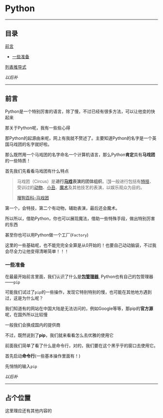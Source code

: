 # Python



---

## 目录



[前言](##前言)

- [一些准备](###一些准备)



[列表推导式](./list.html)





*以后补*

---

## 前言



Python是一个特别厉害的语言，除了慢，不过已经有很多方法，可以让他变的快起来

那关于Python呢，我有一些些心得



那Python的起源由来呢，网上有我就不赘述了。主要知道Python的名字是一个英国马戏团的名字就好啦。

那么既然用一个马戏团的名字命名一个计算机语言，那么Python**肯定**具有**马戏团**的一些特质！

首先我们先看看马戏团有什么特点

> 马戏团（Circus）是**进行[马戏](https://baike.sogou.com/lemma/ShowInnerLink.htm?lemmaId=416558)表演的团体组织**。[[1\]](https://baike.sogou.com/v5205667.htm?fromTitle=马戏团#quote1)一般进行包括有[特技](https://baike.sogou.com/lemma/ShowInnerLink.htm?lemmaId=7551140)、受训过的[动物](https://baike.sogou.com/lemma/ShowInnerLink.htm?lemmaId=58319)、[小丑](https://baike.sogou.com/lemma/ShowInnerLink.htm?lemmaId=101490346)、[魔术](https://baike.sogou.com/lemma/ShowInnerLink.htm?lemmaId=64142)及其他技艺的表演，以娱乐观众为目的。
>
> [搜狗百科-马戏团](https://baike.sogou.com/v5205667.htm?fromTitle=%E9%A9%AC%E6%88%8F%E5%9B%A2)

第一个，会特技，第二个有动物，辅助表演，最后还会魔术。

所以所以，借助Python，你也可以展现魔法，借助一些特殊手段，做出特别厉害的东西

甚至你也可以用Python做一个工厂(```Factory```)



这里的一些基础呢，也不能完完全全算是从0开始的！也要自己动动脑袋，不过我会尽全力让他变得清晰简单！！！



### 一些准备



在最最开始前言里面，我们认识了什么是[**包管理器**](../README.html###一些会遇到的词), Python也有自己的包管理器——```pip```

可能我们试过了```pip```的一些操作，发现它特别特别的慢，也可能在其他地方遇到过，这是为什么呢？



我们知道有的网站在中国大陆是无法访问的，例如Google等等，那pip的**官方源**呢，在国外所以比较慢

一般我们会换成国内的提供商

不过，既然说到了**pip**，我们就来看看怎么去优雅的使用它

前面我们简单了看了什么是命令行，对的，我们要在这个黑乎乎的窗口去使用它。



首先启动**命令行**(一些基本操作里面有！)

先悄悄的输入`pip`





*以后补*

---

## 占个位置



这里理应还有其他内容的

